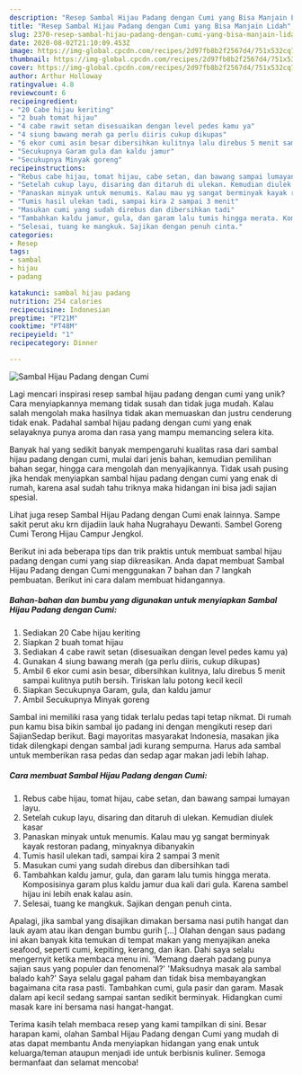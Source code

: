 ```yaml
---
description: "Resep Sambal Hijau Padang dengan Cumi yang Bisa Manjain Lidah"
title: "Resep Sambal Hijau Padang dengan Cumi yang Bisa Manjain Lidah"
slug: 2370-resep-sambal-hijau-padang-dengan-cumi-yang-bisa-manjain-lidah
date: 2020-08-02T21:10:09.453Z
image: https://img-global.cpcdn.com/recipes/2d97fb8b2f2567d4/751x532cq70/sambal-hijau-padang-dengan-cumi-foto-resep-utama.jpg
thumbnail: https://img-global.cpcdn.com/recipes/2d97fb8b2f2567d4/751x532cq70/sambal-hijau-padang-dengan-cumi-foto-resep-utama.jpg
cover: https://img-global.cpcdn.com/recipes/2d97fb8b2f2567d4/751x532cq70/sambal-hijau-padang-dengan-cumi-foto-resep-utama.jpg
author: Arthur Holloway
ratingvalue: 4.8
reviewcount: 6
recipeingredient:
- "20 Cabe hijau keriting"
- "2 buah tomat hijau"
- "4 cabe rawit setan disesuaikan dengan level pedes kamu ya"
- "4 siung bawang merah ga perlu diiris cukup dikupas"
- "6 ekor cumi asin besar dibersihkan kulitnya lalu direbus 5 menit sampai kulitnya putih bersih Tiriskan lalu potong kecil kecil"
- "Secukupnya Garam gula dan kaldu jamur"
- "Secukupnya Minyak goreng"
recipeinstructions:
- "Rebus cabe hijau, tomat hijau, cabe setan, dan bawang sampai lumayan layu."
- "Setelah cukup layu, disaring dan ditaruh di ulekan. Kemudian diulek kasar"
- "Panaskan minyak untuk menumis. Kalau mau yg sangat berminyak kayak restoran padang, minyaknya dibanyakin"
- "Tumis hasil ulekan tadi, sampai kira 2 sampai 3 menit"
- "Masukan cumi yang sudah direbus dan dibersihkan tadi"
- "Tambahkan kaldu jamur, gula, dan garam lalu tumis hingga merata. Komposisinya garam plus kaldu jamur dua kali dari gula. Karena sambel hijau ini lebih enak kalau asin."
- "Selesai, tuang ke mangkuk. Sajikan dengan penuh cinta."
categories:
- Resep
tags:
- sambal
- hijau
- padang

katakunci: sambal hijau padang 
nutrition: 254 calories
recipecuisine: Indonesian
preptime: "PT21M"
cooktime: "PT48M"
recipeyield: "1"
recipecategory: Dinner

---
```



![Sambal Hijau Padang dengan Cumi](https://img-global.cpcdn.com/recipes/2d97fb8b2f2567d4/751x532cq70/sambal-hijau-padang-dengan-cumi-foto-resep-utama.jpg)

Lagi mencari inspirasi resep sambal hijau padang dengan cumi yang unik? Cara menyiapkannya memang tidak susah dan tidak juga mudah. Kalau salah mengolah maka hasilnya tidak akan memuaskan dan justru cenderung tidak enak. Padahal sambal hijau padang dengan cumi yang enak selayaknya punya aroma dan rasa yang mampu memancing selera kita.

Banyak hal yang sedikit banyak mempengaruhi kualitas rasa dari sambal hijau padang dengan cumi, mulai dari jenis bahan, kemudian pemilihan bahan segar, hingga cara mengolah dan menyajikannya. Tidak usah pusing jika hendak menyiapkan sambal hijau padang dengan cumi yang enak di rumah, karena asal sudah tahu triknya maka hidangan ini bisa jadi sajian spesial.

Lihat juga resep Sambal Hijau Padang dengan Cumi enak lainnya. Sampe sakit perut aku krn dijadiin lauk haha Nugrahayu Dewanti. Sambel Goreng Cumi Terong Hijau Campur Jengkol.


Berikut ini ada beberapa tips dan trik praktis untuk membuat sambal hijau padang dengan cumi yang siap dikreasikan. Anda dapat membuat Sambal Hijau Padang dengan Cumi menggunakan 7 bahan dan 7 langkah pembuatan. Berikut ini cara dalam membuat hidangannya.

<!--inarticleads1-->

##### Bahan-bahan dan bumbu yang digunakan untuk menyiapkan Sambal Hijau Padang dengan Cumi:

1. Sediakan 20 Cabe hijau keriting
1. Siapkan 2 buah tomat hijau
1. Sediakan 4 cabe rawit setan (disesuaikan dengan level pedes kamu ya)
1. Gunakan 4 siung bawang merah (ga perlu diiris, cukup dikupas)
1. Ambil 6 ekor cumi asin besar, dibersihkan kulitnya, lalu direbus 5 menit sampai kulitnya putih bersih. Tiriskan lalu potong kecil kecil
1. Siapkan Secukupnya Garam, gula, dan kaldu jamur
1. Ambil Secukupnya Minyak goreng


Sambal ini memiliki rasa yang tidak terlalu pedas tapi tetap nikmat. Di rumah pun kamu bisa bikin sambal ijo padang ini dengan mengikuti resep dari SajianSedap berikut. Bagi mayoritas masyarakat Indonesia, masakan jika tidak dilengkapi dengan sambal jadi kurang sempurna. Harus ada sambal untuk memberikan rasa pedas dan sedap agar makan jadi lebih lahap. 

<!--inarticleads2-->

##### Cara membuat Sambal Hijau Padang dengan Cumi:

1. Rebus cabe hijau, tomat hijau, cabe setan, dan bawang sampai lumayan layu.
1. Setelah cukup layu, disaring dan ditaruh di ulekan. Kemudian diulek kasar
1. Panaskan minyak untuk menumis. Kalau mau yg sangat berminyak kayak restoran padang, minyaknya dibanyakin
1. Tumis hasil ulekan tadi, sampai kira 2 sampai 3 menit
1. Masukan cumi yang sudah direbus dan dibersihkan tadi
1. Tambahkan kaldu jamur, gula, dan garam lalu tumis hingga merata. Komposisinya garam plus kaldu jamur dua kali dari gula. Karena sambel hijau ini lebih enak kalau asin.
1. Selesai, tuang ke mangkuk. Sajikan dengan penuh cinta.


Apalagi, jika sambal yang disajikan dimakan bersama nasi putih hangat dan lauk ayam atau ikan dengan bumbu gurih […] Olahan dengan saus padang ini akan banyak kita temukan di tempat makan yang menyajikan aneka seafood, seperti cumi, kepiting, kerang, dan ikan. Dahi saya selalu mengernyit ketika membaca menu ini. &#39;Memang daerah padang punya sajian saus yang populer dan fenomenal?&#39; &#39;Maksudnya masak ala sambal balado kah?&#39; Saya selalu gagal paham dan tidak bisa membayangkan bagaimana cita rasa pasti. Tambahkan cumi, gula pasir dan garam. Masak dalam api kecil sedang sampai santan sedikit berminyak. Hidangkan cumi masak kare ini bersama nasi hangat-hangat. 

Terima kasih telah membaca resep yang kami tampilkan di sini. Besar harapan kami, olahan Sambal Hijau Padang dengan Cumi yang mudah di atas dapat membantu Anda menyiapkan hidangan yang enak untuk keluarga/teman ataupun menjadi ide untuk berbisnis kuliner. Semoga bermanfaat dan selamat mencoba!
